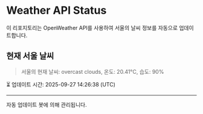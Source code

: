 
# Weather API Status

이 리포지토리는 OpenWeather API를 사용하여 서울의 날씨 정보를 자동으로 업데이트합니다.

## 현재 서울 날씨
> 서울의 현재 날씨: overcast clouds, 온도: 20.41°C, 습도: 90%

⏳ 업데이트 시간: 2025-09-27 14:26:38 (UTC)

---
자동 업데이트 봇에 의해 관리됩니다.

